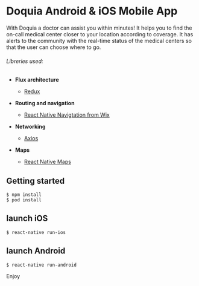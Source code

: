 # Doquia Android & iOS Mobile App
With Doquia a doctor can assist you within minutes! It helps you to find the on-call medical center closer to your location according to coverage. It has alerts to the community with the real-time status of the medical centers so that the user can choose where to go.

###### Libreries used:

- **Flux architecture**
  -  [Redux](https://redux.js.org/introduction) 
  
- **Routing and navigation**
  -  [React Native Navigtation from Wix](https://github.com/wix/react-native-navigation)   
  
- **Networking**
  -  [Axios](https://github.com/axios/axios)   

- **Maps**
  -  [React Native Maps](https://github.com/react-community/react-native-maps)   

## Getting started
```
$ npm install
$ pod install
```

## launch iOS
``$ react-native run-ios``

## launch Android
``$ react-native run-android``

Enjoy


